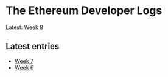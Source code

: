 # The Ethereum Developer Logs

Latest: [Week 8](https://github.com/ethereum/diary/tree/master/entries/8.md)

## Latest entries

* [Week 7](https://github.com/ethereum/diary/tree/master/entries/7.md)
* [Week 6](https://github.com/ethereum/diary/tree/master/entries/6.md)
